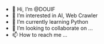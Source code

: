 - 👋 Hi, I’m @DOUIF
- 👀 I’m interested in AI, Web Crawler
- 🌱 I’m currently learning Python
- 💞️ I’m looking to collaborate on ...
- 📫 How to reach me ...

<!---
DOUIF/DOUIF is a ✨ special ✨ repository because its `README.md` (this file) appears on your GitHub profile.
You can click the Preview link to take a look at your changes.
--->
